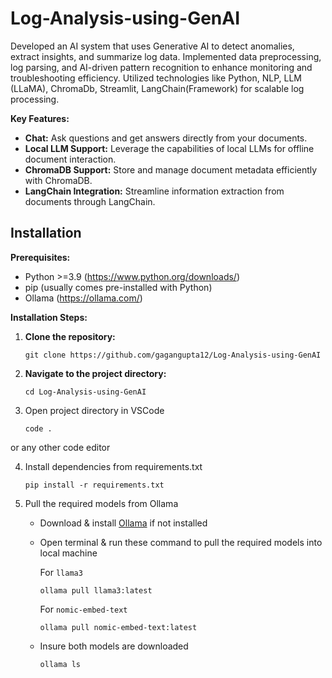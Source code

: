 # Log-Analysis-using-GenAI

Developed an AI system that uses Generative AI to detect anomalies, extract insights, and summarize log data. Implemented data preprocessing, log parsing, and AI-driven pattern recognition to enhance monitoring and troubleshooting efficiency. Utilized technologies like Python, NLP, LLM (LLaMA), ChromaDb, Streamlit, LangChain(Framework) for scalable log processing.

**Key Features:**

* **Chat:** Ask questions and get answers directly from your documents.
* **Local LLM Support:** Leverage the capabilities of local LLMs for offline document interaction.
* **ChromaDB Support:** Store and manage document metadata efficiently with ChromaDB.
* **LangChain Integration:** Streamline information extraction from documents through LangChain.

## Installation

**Prerequisites:**

* Python >=3.9 (https://www.python.org/downloads/)
* pip (usually comes pre-installed with Python)
* Ollama (https://ollama.com/)

**Installation Steps:**

1. **Clone the repository:**

   ```
   git clone https://github.com/gagangupta12/Log-Analysis-using-GenAI
   ```
2. **Navigate to the project directory:**

   ```
   cd Log-Analysis-using-GenAI
   ```

3. Open project directory in VSCode

   ```
   code .
   ```
or any other code editor

4. Install dependencies from requirements.txt
   ```
   pip install -r requirements.txt
   ```

5. Pull the required models from Ollama
   
   - Download & install [Ollama](https://ollama.com/) if not installed
   - Open terminal & run these command to pull the required models into local machine
     
     For `llama3`
     ```
     ollama pull llama3:latest
     ```    
     For `nomic-embed-text`
     ```
     ollama pull nomic-embed-text:latest
     ``` 
   - Insure both models are downloaded
     ```
     ollama ls
     ```